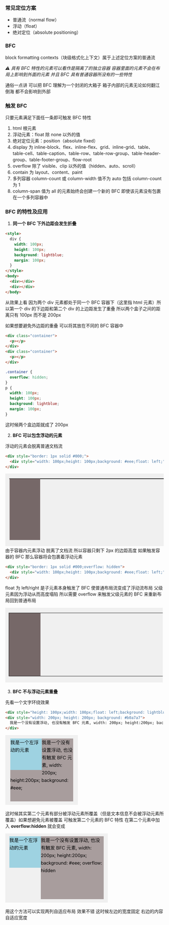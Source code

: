 ### 常见定位方案

- 普通流（normal flow）
- 浮动（float）
- 绝对定位（absolute positioning）

### BFC

block formatting contexts（块级格式化上下文）属于上述定位方案的普通流

_⚠️ 具有 BFC 特性的元素可以看作是隔离了的独立容器 容器里面的元素不会在布局上影响到外面的元素 并且 BFC 具有普通容器所没有的一些特性_

通俗一点讲 可以把 BFC 理解为一个封闭的大箱子 箱子内部的元素无论如何翻江倒海 都不会影响到外部

### 触发 BFC

只要元素满足下面任一条即可触发 BFC 特性

1. html 根元素
2. 浮动元素：float 除 none 以外的值
3. 绝对定位元素：position（absolute fixed）
4. display 为 inline-block、flex、inline-flex、grid、inline-grid、table、table-cell、table-caption、table-row、table-row-group、table-header-group、table-footer-group、flow-root
5. overflow 除了 visible、clip 以外的值（hidden、auto、scroll）
6. contain 为 layout、content、paint
7. 多列容器 column-count 或 column-width 值不为 auto 包括 column-count 为 1
8. column-span 值为 all 的元素始终会创建一个新的 BFC 即使该元素没有包裹在一个多列容器中

### BFC 的特性及应用

1. **同一个 BFC 下外边距会发生折叠**

```html
<style>
  div {
    width: 100px;
    height: 100px;
    background: lightblue;
    margin: 100px;
  }
</style>
<body>
  <div></div>
  <div></div>
</body>
```

从效果上看 因为两个 div 元素都处于同一个 BFC 容器下（这里指 html 元素）所以第一个 div 的下边距和第二个 div 的上边距发生了重叠 所以两个盒子之间的距离只有 100px 而不是 200px

如果想要避免外边距的重叠 可以将其放在不同的 BFC 容器中

```html
<div class="container">
  <p></p>
</div>
<div class="container">
  <p></p>
</div>
```

```css
.container {
  overflow: hidden;
}
p {
  width: 100px;
  height: 100px;
  background: lightblue;
  margin: 100px;
}
```

这时候两个盒边距就成了 200px

2. **BFC 可以包含浮动的元素**

浮动的元素会脱离普通文档流

```html
<div style="border: 1px solid #000;">
  <div style="width: 100px;height: 100px;background: #eee;float: left;"></div>
</div>
```

![bfc-1](./pictures/bfc-1.png)
由于容器内元素浮动 脱离了文档流 所以容器只剩下 2px 的边距高度 如果触发容器的 BFC 那么容器将会包裹着浮动元素

```html
<div style="border: 1px solid #000;overflow: hidden">
  <div style="width: 100px;height: 100px;background: #eee;float: left;"></div>
</div>
```

float 为 left/right 是子元素本身触发了 BFC 使普通布局流变成了浮动流布局 父级元素因为浮动从而高度塌陷 所以需要 overflow 来触发父级元素的 BFC 来重新布局回到普通布局

![bfc-1](./pictures/bfc-2.png)

3. **BFC 不与浮动元素重叠**

先看一个文字环绕效果

```html
<div style="height: 100px;width: 100px;float: left;background: lightblue">我是一个左浮动的元素</div>
<div style="width: 200px; height: 200px; background: #b0a7a7">
  我是一个没有设置浮动, 也没有触发 BFC 元素, width: 200px; height:200px; background: #eee;
</div>
```

![bfc-3](./pictures/bfc-3.png)

这时候其实第二个元素有部分被浮动元素所覆盖（但是文本信息不会被浮动元素所覆盖）如果想避免元素被覆盖 可触发第二个元素的 BFC 特性 在第二个元素中加入 **overflow:hidden** 就会变成

![bfc-4](./pictures/bfc-4.png)

用这个方法可以实现两列自适应布局 效果不错 这时候左边的宽度固定 右边的内容自适应宽度
